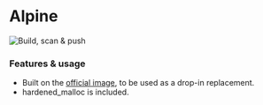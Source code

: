 # Alpine

![Build, scan & push](https://github.com/Blue-OCI/alpine/actions/workflows/build.yml/badge.svg)

### Features & usage

- Built on the [official image](https://github.com/alpinelinux/docker-alpine), to be used as a drop-in replacement.
- hardened_malloc is included.